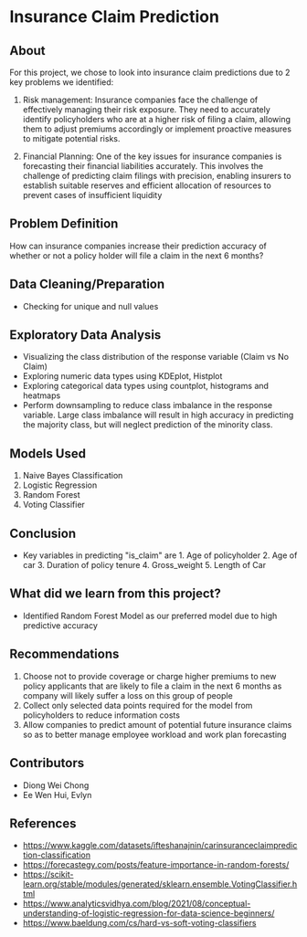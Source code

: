 # Insurance Claim Prediction

## About
For this project, we chose to look into insurance claim predictions due to 2 key problems we identified:

1. Risk management: Insurance companies face the challenge of effectively managing their risk exposure. They need to accurately identify policyholders who are at a higher risk         of filing a claim, allowing them to adjust premiums accordingly or implement proactive measures to mitigate potential risks.
    
2. Financial Planning: One of the key issues for insurance companies is forecasting their financial liabilities accurately. This involves the challenge of predicting claim             filings with precision, enabling insurers to establish suitable reserves and efficient allocation of resources to prevent cases of insufficient liquidity 

## Problem Definition
How can insurance companies increase their prediction accuracy of whether or not a policy holder will file a claim in the next 6 months?

## Data Cleaning/Preparation
- Checking for unique and null values 

## Exploratory Data Analysis
- Visualizing the class distribution of the response variable (Claim vs No Claim)
- Exploring numeric data types using KDEplot, Histplot
- Exploring categorical data types using countplot, histograms and heatmaps
- Perform downsampling to reduce class imbalance in the response variable. Large class imbalance will result in high accuracy in predicting the majority class, but will neglect prediction of the minority class. 

## Models Used

1. Naive Bayes Classification
2. Logistic Regression
3. Random Forest
4. Voting Classifier

## Conclusion
- Key variables in predicting "is_claim" are 
      1. Age of policyholder
      2. Age of car
      3. Duration of policy tenure
      4. Gross_weight
      5. Length of Car

## What did we learn from this project?
- Identified Random Forest Model as our preferred model due to high predictive accuracy

## Recommendations
1. Choose not to provide coverage or charge higher premiums to new policy applicants that are likely to file a claim in the next 6 months as company will likely suffer a loss on this group of people
2. Collect only selected data points required for the model from policyholders to reduce information costs
3. Allow companies to predict amount of potential future insurance claims so as to better manage employee workload and work plan forecasting

## Contributors
- Diong Wei Chong
- Ee Wen Hui, Evlyn

## References
- https://www.kaggle.com/datasets/ifteshanajnin/carinsuranceclaimprediction-classification 
- https://forecastegy.com/posts/feature-importance-in-random-forests/
- https://scikit-learn.org/stable/modules/generated/sklearn.ensemble.VotingClassifier.html
- https://www.analyticsvidhya.com/blog/2021/08/conceptual-understanding-of-logistic-regression-for-data-science-beginners/
- https://www.baeldung.com/cs/hard-vs-soft-voting-classifiers
